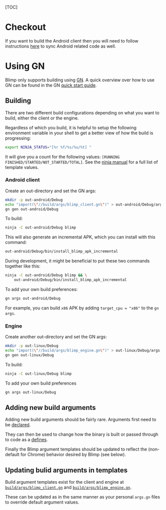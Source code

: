 [TOC]

# Checkout
If you want to build the Android client then you will need to follow
instructions [here](https://www.chromium.org/developers/how-tos/android-build-instructions)
to sync Android related code as well.

# Using GN
Blimp only supports building using [GN](../../tools/gn/README.md). A quick
overview over how to use GN can be found in the GN
[quick start guide](../../tools/gn/docs/quick_start.md).

## Building

There are two different build configurations depending on what you want to
build, either the client or the engine.

Regardless of which you build, it is helpful to setup the following
environment variable in your shell to get a better view of how the build is
progressing:

```bash
export NINJA_STATUS="[%r %f/%s/%u/%t] "
```

It will give you a count for the following values:
`[RUNNING FINISHED/STARTED/NOT_STARTED/TOTAL]`. See the
[ninja manual](https://ninja-build.org/manual.html#_environment_variables)
for a full list of template values.

### Android client

Create an out-directory and set the GN args:

```bash
mkdir -p out-android/Debug
echo "import(\"//build/args/blimp_client.gn\")" > out-android/Debug/args.gn
gn gen out-android/Debug
```

To build:

```bash
ninja -C out-android/Debug blimp
```

This will also generate an incremental APK, which you can install with this
command:

```bash
out-android/Debug/bin/install_blimp_apk_incremental
```

During development, it might be beneficial to put these two commands together
like this:

```bash
ninja -C out-android/Debug blimp && \
    out-android/Debug/bin/install_blimp_apk_incremental
```

To add your own build preferences:

```bash
gn args out-android/Debug
```

For example, you can build `x86` APK by adding `target_cpu = "x86"` to the `gn
args`.


### Engine

Create another out-directory and set the GN args:

```bash
mkdir -p out-linux/Debug
echo "import(\"//build/args/blimp_engine.gn\")" > out-linux/Debug/args.gn
gn gen out-linux/Debug
```

To build:

```bash
ninja -C out-linux/Debug blimp
```

To add your own build preferences

```bash
gn args out-linux/Debug
```

## Adding new build arguments

Adding new build arguments should be fairly rare. Arguments first need to be
[declared](../../tools/gn/docs/quick_start.md#Add-a-new-build-argument).

They can then be used to change how the binary is built or passed through to
code as a
[defines](../../tools/gn/docs/reference.md#defines_C-preprocessor-defines).

Finally the Blimp argument templates should be updated to reflect the
(non-default for Chrome) behavior desired by Blimp (see below).

## Updating bulid arguments in templates

Build argument templates exist for the client and engine at
[`build/args/blimp_client.gn`](../../build/args/blimp_client.gn) and
[`build/args/blimp_engine.gn`](../../build/args/blimp_engine.gn).

These can be updated as in the same manner as your personal `args.gn` files
to override default argument values.
